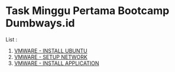 # Task Minggu Pertama Bootcamp Dumbways.id

List : 

1. [VMWARE - INSTALL UBUNTU](VMWARE%20-%20INSTALL%20UBUNTU)
1. [VMWARE - SETUP NETWORK](VMWARE%20-%20SETUP%20NETWORK)
1. [VMWARE - INSTALL APPLICATION](VMWARE%20-%20INSTALL%20APPLICATION)
